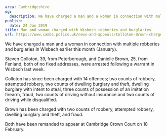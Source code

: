 ```yaml
area: Cambridgeshire
og:
  description: We have charged a man and a woman in connection with multiple robberies and burglaries in Wisbech earlier this month (January).
publish:
  date: 24 Jan 2019
title: Man and woman charged with Wisbech robberies and burglaries
url: https://www.cambs.police.uk/news-and-appeals/Colloton-Brown-charged
```

We have charged a man and a woman in connection with multiple robberies and burglaries in Wisbech earlier this month (January).

Steven Colloton, 39, from Peterborough, and Danielle Brown, 25, from Fenland, both of no fixed addresses, were arrested following a warrant in Wisbech last week.

Colloton has since been charged with 14 offences; two counts of robbery, attempted robbery, two counts of dwelling burglary and theft, dwelling burglary with intent to steal, three counts of possession of an imitation firearm, fraud, two counts of driving without insurance and two counts of driving while disqualified.

Brown has been charged with two counts of robbery, attempted robbery, dwelling burglary and theft, and fraud.

Both have been remanded to appear at Cambridge Crown Court on 18 February.
